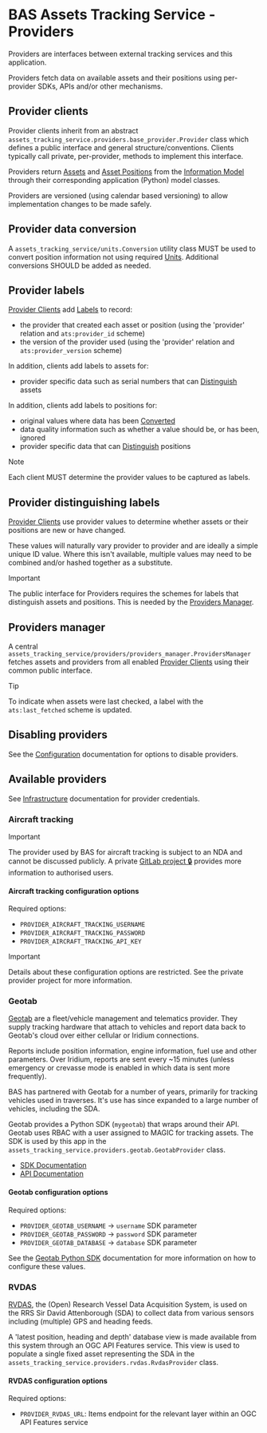 # BAS Assets Tracking Service - Providers

Providers are interfaces between external tracking services and this application.

Providers fetch data on available assets and their positions using per-provider SDKs, APIs and/or other mechanisms.

## Provider clients

Provider clients inherit from an abstract `assets_tracking_service.providers.base_provider.Provider` class which
defines a public interface and general structure/conventions. Clients typically call private, per-provider, methods to
implement this interface.

Providers return [Assets](/docs/info-model.md#asset) and [Asset Positions](/docs/info-model.md#asset-position) from the
[Information Model](/docs/info-model.md) through their corresponding application (Python) model classes.

Providers are versioned (using calendar based versioning) to allow implementation changes to be made safely.

## Provider data conversion

A `assets_tracking_service/units.Conversion` utility class MUST be used to convert position information not using
required [Units](/docs/info-model.md#asset-position-units). Additional conversions SHOULD be added as needed.

## Provider labels

[Provider Clients](#provider-clients) add [Labels](/docs/info-model.md#labels) to record:

- the provider that created each asset or position (using the 'provider' relation and `ats:provider_id` scheme)
- the version of the provider used (using the 'provider' relation and `ats:provider_version` scheme)

In addition, clients add labels to assets for:

- provider specific data such as serial numbers that can [Distinguish](#provider-distinguishing-labels) assets

In addition, clients add labels to positions for:

- original values where data has been [Converted](#provider-data-conversion)
- data quality information such as whether a value should be, or has been, ignored
- provider specific data that can [Distinguish](#provider-distinguishing-labels) positions

> [!NOTE]
> Each client MUST determine the provider values to be captured as labels.

## Provider distinguishing labels

[Provider Clients](#provider-clients) use provider values to determine whether assets or their positions are new or
have changed.

These values will naturally vary provider to provider and are ideally a simple unique ID value. Where this isn't
available, multiple values may need to be combined and/or hashed together as a substitute.

> [!IMPORTANT]
> The public interface for Providers requires the schemes for labels that distinguish assets and positions. This is
> needed by the [Providers Manager](#providers-manager).

## Providers manager

A central `assets_tracking_service/providers/providers_manager.ProvidersManager` fetches assets and providers from all
enabled [Provider Clients](#provider-clients) using their common public interface.

> [!TIP]
> To indicate when assets were last checked, a label with the `ats:last_fetched` scheme is updated.

## Disabling providers

See the [Configuration](/docs/config.md) documentation for options to disable providers.

## Available providers

See [Infrastructure](/docs/infrastructure.md#providers) documentation for provider credentials.

### Aircraft tracking

> [!IMPORTANT]
> The provider used by BAS for aircraft tracking is subject to an NDA and cannot be discussed publicly.
> A private [GitLab project 🔒](https://start.1password.com/open/i?a=QSB6V7TUNVEOPPPWR6G7S2ARJ4&v=ffy5l25mjdv577qj6izuk6lo4m&i=sextpqiz6qcqb6icpy4b7un5wq&h=magic.1password.eu)
> provides more information to authorised users.

#### Aircraft tracking configuration options

Required options:

- `PROVIDER_AIRCRAFT_TRACKING_USERNAME`
- `PROVIDER_AIRCRAFT_TRACKING_PASSWORD`
- `PROVIDER_AIRCRAFT_TRACKING_API_KEY`

> [!IMPORTANT]
> Details about these configuration options are restricted. See the private provider project for more information.

### Geotab

[Geotab](https://www.geotab.com/uk/) are a fleet/vehicle management and telematics provider. They supply tracking
hardware that attach to vehicles and report data back to Geotab's cloud over either cellular or Iridium connections.

Reports include position information, engine information, fuel use and other parameters. Over Iridium, reports are sent
every ~15 minutes (unless emergency or crevasse mode is enabled in which data is sent more frequently).

BAS has partnered with Geotab for a number of years, primarily for tracking vehicles used in traverses. It's use has
since expanded to a large number of vehicles, including the SDA.

Geotab provides a Python SDK (`mygeotab`) that wraps around their API. Geotab uses RBAC with a user assigned to MAGIC
for tracking assets. The SDK is used by this app in the `assets_tracking_service.providers.geotab.GeotabProvider` class.

- [SDK Documentation](http://mygeotab-python.readthedocs.io)
- [API Documentation](https://developers.geotab.com/myGeotab/introduction)

#### Geotab configuration options

Required options:

- `PROVIDER_GEOTAB_USERNAME` -> `username` SDK parameter
- `PROVIDER_GEOTAB_PASSWORD` -> `password` SDK parameter
- `PROVIDER_GEOTAB_DATABASE` -> `database` SDK parameter

See the [Geotab Python SDK](https://mygeotab-python.readthedocs.io/en/latest/api.html#mygeotab.api.API.__init__)
documentation for more information on how to configure these values.

### RVDAS

[RVDAS](https://rvdas.org/), the (Open) Research Vessel Data Acquisition System, is used on the RRS Sir David
Attenborough (SDA) to collect data from various sensors including (multiple) GPS and heading feeds.

A 'latest position, heading and depth' database view is made available from this system through an OGC API Features
service. This view is used to populate a single fixed asset representing the SDA in the
`assets_tracking_service.providers.rvdas.RvdasProvider` class.

#### RVDAS configuration options

Required options:

- `PROVIDER_RVDAS_URL`: Items endpoint for the relevant layer within an OGC API Features service
